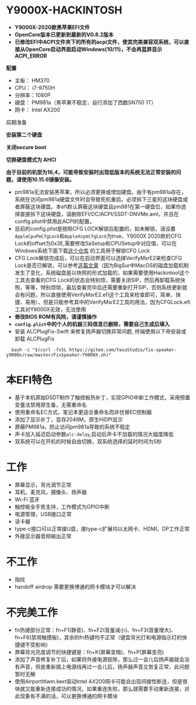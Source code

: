 # Y9000X-HACKINTOSH
* **Y9000X-2020款黑苹果EFI文件**
* **OpenCore版本已更新到最新的V0.8.2版本**
* **已修改EFI中ACPI文件夹下的所有的acpi文件，使其完美兼容双系统，可以直接从OpenCore启动界面启动Windows(10/11)，不会再蓝屏显示ACPI_ERROR**

**配置** 
* 主板：  HM370
* CPU：  i7-9750H
* 分辨率：1080P
* 硬盘：  PM981a（黑苹果不稳定，自行添加了西数SN750 1T）
* 网卡：  Intel AX200

前期准备

**安装第二个硬盘**

**关闭secure boot**

**切换硬盘模式为 AHCI**

**由于目前的机型为16,4，可能导致安装时出现低版本的系统无法正常安装的问题，请使用10.15.6镜像安装。**

* pm981a无法安装黑苹果，所以必须更换或增加硬盘。由于有pm981a存在，系统在访问pm981a硬盘文件时会导致死机重启。必须拆下三星的这块硬盘或者屏蔽这块硬盘。本efi默认屏蔽这块硬盘且pm981在第一硬盘位，如果你选择直接拆下这块硬盘，请删除EFI/OC/ACPI/SSDT-DNVMe.aml，并且在config.plist中禁用此ACPI的配置。
* 目前的config.plist是按照CFG LOCK解锁后配置的，如未解锁，请设置`AppleCpuPmCfgLock`和`AppleXcpmCfgLock`为true，Y9000X 2020款的CFG Lock的offset为0x3E,需要修改SaSetup和CPUSetup中对应值，可以在Windows系统下面下载[这个仓库](https://github.com/xiaoMGitHub/LEGION_Y7000Series_Insyde_Advanced_Settings_Tools) 的工具用于解锁CFG Lock 
* CFG Lock解锁完成后，可以在启动界面可以选择VerifyMsrE2来检查CFG Lock是否已解锁，可以参考[这篇文章](https://blog.daliansky.net/undefined.html)（因为BigSur中MacOS的磁盘加载机制发生了变化，系统磁盘是以快照的形式加载的，如果需要使用Hackintool这个工具去查看的CFG Lock的状态会特别烦，需要关闭SIP，然后再卸载系统快照，等等，特别烦琐，最后查看完毕后还需要重新打开SIP，否则系统更新就会有问题，所以直接使用VerifyMsrE2.efi这个工具来检查即可，简单、快捷、易用），但是只能参考其中的VerifyMsrE2工具的用法，因为CFGLock.efi工具对Y9000X无效，无法使用
* **修改BIOS ROM有风险，请谨慎操作**
* **`config.plist`中的个人的机器三码信息已删除，需要自己生成后填入**
* 安装 ALCPlugFix-Swift 来修复扬声器切换异常问题, 终端使用以下命安装或卸载 ALCPlugFix
```
  bash -c "$(curl -fsSL https://gitee.com/YasuStudio/fix-speaker-y9000x/raw/master/FixSpeaker-Y9000X.sh)"
```

# 本EFI特色
* 基于本机原始DSDT制作了触控板热补丁，实现GPIO中断工作模式，采用预置变量法禁用原生备，无需重命名
* 使用重命名EC方式，笔记本更适合重命名而非仿冒EC控制器
* 添加了显示补丁，显存2048M，原生HiDPI显示
* 屏蔽PM981a，防止访问pm981a导致的系统不稳定
* 声卡加入延迟启动参数`alc-delay`,启动后声卡不加载的情况大幅度降低
* 双系统可以在开机的时候自由切换，双系统选择的延时时间为5秒

# 工作
* 屏幕显示，背光调节正常
* 耳机，麦克风，摄像头、扬声器
* Wi-Fi 蓝牙
* 触控板全手势支持，工作模式为GPIO中断
* 电源管理，USB接口正常
* 读卡器
* type-c接口可以正常接U盘，接type-c扩展坞以太网卡、HDMI，DP工作正常
* 外接显示器音频输出正常

# 不工作
* 指纹
* handoff airdrop 需要更换博通的网卡模块才可以解决

# 不完美工作
* fn热键部分正常：fn+F1(静音)、fn+F2(音量减小)、fn+F3(音量增大)、fn+F6(禁用触摸板)，其余的fn热键均不正常（键盘背光灯和电源指示灯的快捷键不受影响）
* 屏幕背光亮度调节的快捷键是：fn+K(屏幕变暗)、fn+P(屏幕变亮)
* 添加了声音修复补丁后，如果将外接电源拔除，那么过一会儿后扬声器就会没有声音，但是重新插上电源线再过一会儿后，扬声器声音又恢复正常，此问题暂时无解
* 使用AirportItlwm.kext驱动Intel AX200网卡可能会出现间接性断连，但是很快就又能重新连接成功的情况，如果重连失败，那么就需要手动重新连接，对此现象有不满的话，可以更换博通的网卡模块
